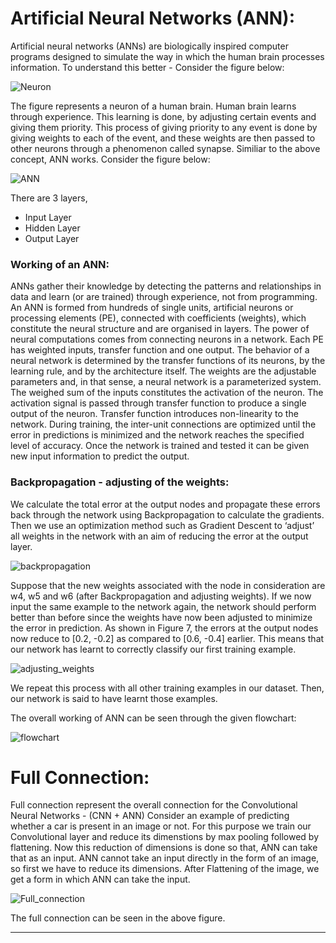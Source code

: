 # Artificial Neural Networks (ANN):

Artificial neural networks (ANNs) are biologically inspired computer programs designed to simulate the way in which the human brain processes information.
To understand this better -
Consider the figure below:

![Neuron](https://upload.wikimedia.org/wikipedia/commons/8/86/1206_The_Neuron.jpg)

The figure represents a neuron of a human brain. Human brain learns through experience. This learning is done, by adjusting certain events and giving them priority.
This process of giving priority to any event is done by giving weights to each of the event, and these weights are then passed to other neurons through a phenomenon called
synapse.
Similiar to the above concept, ANN works. 
Consider the figure below:

![ANN](https://groupfuturista.com/blog/wp-content/uploads/2019/03/Artificial-Neural-Networks-Man-vs-Machine-735x400.jpeg)

There are 3 layers, 
* Input Layer
* Hidden Layer
* Output Layer

### Working of an ANN:
ANNs gather their knowledge by detecting the patterns and relationships in data and learn (or are trained) through experience, not from programming. An ANN is formed from
hundreds of single units, artificial neurons or processing elements (PE), connected with coefficients (weights), which constitute the neural structure and are organised in 
layers. The power of neural computations comes from connecting neurons in a network. Each PE has weighted inputs, transfer function and one output. The behavior of a neural 
network is determined by the transfer functions of its neurons, by the learning rule, and by the architecture itself. The weights are the adjustable parameters and, in that 
sense, a neural network is a parameterized system. The weighed sum of the inputs constitutes the activation of the neuron. The activation signal is passed through transfer 
function to produce a single output of the neuron. Transfer function introduces non-linearity to the network. During training, the inter-unit connections are optimized until 
the error in predictions is minimized and the network reaches the specified level of accuracy. Once the network is trained and tested it can be given new input information to 
predict the output.

### Backpropagation - adjusting of the weights:
We calculate the total error at the output nodes and propagate these errors back through the network using Backpropagation to calculate the gradients. Then we use an 
optimization method such as Gradient Descent to ‘adjust’ all weights in the network with an aim of reducing the error at the output layer.

![backpropagation](https://ujwlkarn.files.wordpress.com/2016/08/screen-shot-2016-08-09-at-11-53-06-pm.png?w=748)

Suppose that the new weights associated with the node in consideration are w4, w5 and w6 (after Backpropagation and adjusting weights).
If we now input the same example to the network again, the network should perform better than before since the weights have now been adjusted to minimize the error in 
prediction. As shown in Figure 7, the errors at the output nodes now reduce to [0.2, -0.2] as compared to [0.6, -0.4] earlier. This means that our network has learnt to 
correctly classify our first training example.

![adjusting_weights](https://ujwlkarn.files.wordpress.com/2016/08/screen-shot-2016-08-09-at-11-53-15-pm.png?w=748)

We repeat this process with all other training examples in our dataset. Then, our network is said to have learnt those examples.

The overall working of ANN can be seen through the given flowchart:

![flowchart](https://miro.medium.com/max/1168/0*ZJtto33Yo-gc4xPa.png)


# Full Connection:
Full connection represent the overall connection for the Convolutional Neural Networks - (CNN + ANN) 
Consider an example of predicting whether a car is present in an image or not. For this purpose we train our Convolutional layer and reduce its dimenstions by max pooling
followed by flattening. Now this reduction of dimensions is done so that, ANN can take that as an input.
ANN cannot take an input directly in the form of an image, so first we have to reduce its dimensions. 
After Flattening of the image, we get a form in which ANN can take the input.

![Full_connection](https://encrypted-tbn0.gstatic.com/images?q=tbn%3AANd9GcS_H6IImXXjHKuYch8OiIMwbrxxLd_pJ7COuQ&usqp=CAU)

The full connection can be seen in the above figure.

---
